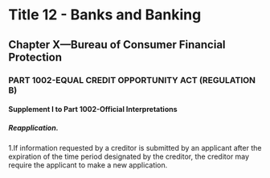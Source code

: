 
# Title 12 - Banks and Banking
## Chapter X—Bureau of Consumer Financial Protection
### PART 1002-EQUAL CREDIT OPPORTUNITY ACT (REGULATION B)
#### Supplement I to Part 1002-Official Interpretations
##### Reapplication.

1.If information requested by a creditor is submitted by an applicant after the expiration of the time period designated by the creditor, the creditor may require the applicant to make a new application.

